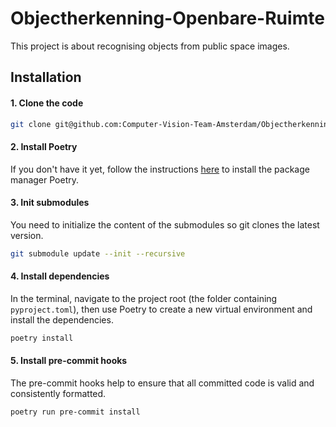 # Objectherkenning-Openbare-Ruimte
This project is about recognising objects from public space images.


## Installation

#### 1. Clone the code

```bash
git clone git@github.com:Computer-Vision-Team-Amsterdam/Objectherkenning-Openbare-Ruimte.git
```

#### 2. Install Poetry
If you don't have it yet, follow the instructions [here](https://python-poetry.org/docs/#installation) to install the package manager Poetry.


#### 3. Init submodules
You need to initialize the content of the submodules so git clones the latest version.
```bash
git submodule update --init --recursive
```

#### 4. Install dependencies
In the terminal, navigate to the project root (the folder containing `pyproject.toml`), then use Poetry to create a new virtual environment and install the dependencies.

```bash
poetry install
```
    
#### 5. Install pre-commit hooks
The pre-commit hooks help to ensure that all committed code is valid and consistently formatted.

```bash
poetry run pre-commit install
```